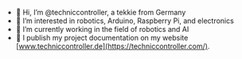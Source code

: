 - 👋 Hi, I’m @techniccontroller, a tekkie from Germany
- 🤖 I’m interested in robotics, Arduino, Raspberry Pi, and electronics
- 🌱 I’m currently working in the field of robotics and AI
- 🦾 I publish my project documentation on my website [www.techniccontroller.de](https://techniccontroller.com/).

<!---
techniccontroller/techniccontroller is a ✨ special ✨ repository because its `README.md` (this file) appears on your GitHub profile.
You can click the Preview link to take a look at your changes.
--->
